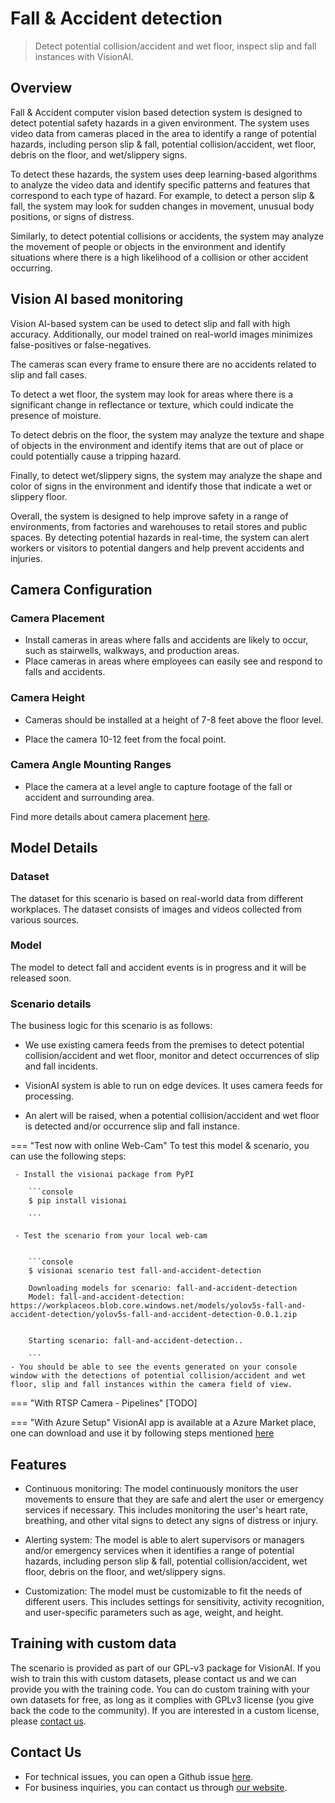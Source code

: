 # Fall & Accident detection

> Detect potential collision/accident and wet floor, inspect slip and fall instances with VisionAI.


## Overview

Fall & Accident computer vision based detection system is designed to detect potential safety hazards in a given environment. The system uses video data from cameras placed in the area to identify a range of potential hazards, including person slip & fall, potential collision/accident, wet floor, debris on the floor, and wet/slippery signs.

To detect these hazards, the system uses deep learning-based algorithms to analyze the video data and identify specific patterns and features that correspond to each type of hazard. For example, to detect a person slip & fall, the system may look for sudden changes in movement, unusual body positions, or signs of distress.

Similarly, to detect potential collisions or accidents, the system may analyze the movement of people or objects in the environment and identify situations where there is a high likelihood of a collision or other accident occurring.


## Vision AI based monitoring 

Vision AI-based system can be used to detect slip and fall with high accuracy. Additionally, our model trained on real-world images minimizes false-positives or false-negatives.  

The cameras scan every frame to ensure there are no accidents related to slip and fall cases. 

To detect a wet floor, the system may look for areas where there is a significant change in reflectance or texture, which could indicate the presence of moisture.

To detect debris on the floor, the system may analyze the texture and shape of objects in the environment and identify items that are out of place or could potentially cause a tripping hazard.

Finally, to detect wet/slippery signs, the system may analyze the shape and color of signs in the environment and identify those that indicate a wet or slippery floor.

Overall, the system is designed to help improve safety in a range of environments, from factories and warehouses to retail stores and public spaces. By detecting potential hazards in real-time, the system can alert workers or visitors to potential dangers and help prevent accidents and injuries.

## Camera Configuration


### Camera Placement

- Install cameras in areas where falls and accidents are likely to occur, such as stairwells, walkways, and production areas.
- Place cameras in areas where employees can easily see and respond to falls and accidents.


### Camera Height

- Cameras should be installed at a height of 7-8 feet above the floor level.

- Place the camera 10-12 feet from the focal point.

### Camera Angle Mounting Ranges

- Place the camera at a level angle to capture footage of the fall or accident and surrounding area.


Find more details about camera placement [here](../overview/cameras.md).


## Model Details

### Dataset

The dataset for this scenario is based on real-world data from different workplaces. The dataset consists of images and videos collected from various sources. 

### Model
The model to detect fall and accident events is in progress and it will be released soon. 

### Scenario details


The business logic for this scenario is as follows:

- We use existing camera feeds from the premises to detect potential collision/accident and wet floor, monitor and detect occurrences of slip and fall incidents.  

- VisionAI system is able to run on edge devices. It uses camera feeds for processing.

- An alert will be raised, when a potential collision/accident and wet floor is detected and/or occurrence slip and fall instance.

=== "Test now with online Web-Cam"
     To test this model & scenario, you can use the following steps:

     - Install the visionai package from PyPI
     
        ```console
        $ pip install visionai
        
        ```
     
     - Test the scenario from your local web-cam
     

        ```console
        $ visionai scenario test fall-and-accident-detection

        Downloading models for scenario: fall-and-accident-detection
        Model: fall-and-accident-detection: https://workplaceos.blob.core.windows.net/models/yolov5s-fall-and-accident-detection/yolov5s-fall-and-accident-detection-0.0.1.zip
        

        Starting scenario: fall-and-accident-detection..

        ```
    - You should be able to see the events generated on your console window with the detections of potential collision/accident and wet floor, slip and fall instances within the camera field of view.

=== "With RTSP Camera - Pipelines"
     [TODO]
 
=== "With Azure Setup"
     VisionAI app is available at a Azure Market place, one can download and use it by following steps mentioned [here](../overview/azure-managed-app.md)




## Features

- Continuous monitoring: The model continuously monitors the user movements to ensure that they are safe and alert the user or emergency services if necessary. This includes monitoring the user's heart rate, breathing, and other vital signs to detect any signs of distress or injury.

- Alerting system: The model is able to alert supervisors or managers and/or emergency services when it identifies a range of potential hazards, including person slip & fall, potential collision/accident, wet floor, debris on the floor, and wet/slippery signs.

- Customization: The model must be customizable to fit the needs of different users. This includes settings for sensitivity, activity recognition, and user-specific parameters such as age, weight, and height.


## Training with custom data

The scenario is provided as part of our GPL-v3 package for VisionAI. If you wish to train this with custom datasets, please contact us and we can provide you with the training code. You can do custom training with your own datasets for free, as long as it complies with GPLv3 license (you give back the code to the community). If you are interested in a custom license, please [contact us](../company/contact.md).


## Contact Us

- For technical issues, you can open a Github issue [here](https://github.com/visionify/visionai).
- For business inquiries, you can contact us through [our website](https://visionify.ai/contact).